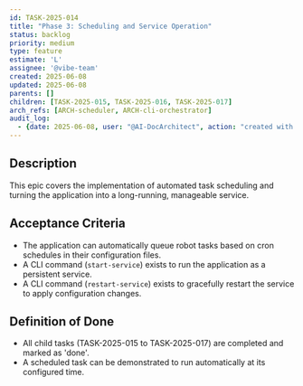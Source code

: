 ```yaml
---
id: TASK-2025-014
title: "Phase 3: Scheduling and Service Operation"
status: backlog
priority: medium
type: feature
estimate: 'L'
assignee: '@vibe-team'
created: 2025-06-08
updated: 2025-06-08
parents: []
children: [TASK-2025-015, TASK-2025-016, TASK-2025-017]
arch_refs: [ARCH-scheduler, ARCH-cli-orchestrator]
audit_log:
  - {date: 2025-06-08, user: "@AI-DocArchitect", action: "created with status backlog"}
---
```

## Description
This epic covers the implementation of automated task scheduling and turning the application into a long-running, manageable service.

## Acceptance Criteria
*   The application can automatically queue robot tasks based on cron schedules in their configuration files.
*   A CLI command (`start-service`) exists to run the application as a persistent service.
*   A CLI command (`restart-service`) exists to gracefully restart the service to apply configuration changes.

## Definition of Done
*   All child tasks (TASK-2025-015 to TASK-2025-017) are completed and marked as 'done'.
*   A scheduled task can be demonstrated to run automatically at its configured time. 